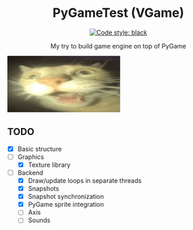 <h1 align="center">PyGameTest (VGame)</h1>

<p align="center"><a href="https://github.com/psf/black"><img alt="Code style: black" src="https://img.shields.io/badge/code%20style-black-000000.svg"></a>


<p align="center">My try to build game engine on top of PyGame

<br>

![cat](./.github/cat.webp)


## TODO

- [x] Basic structure
- [ ] Graphics
  - [x] Texture library
- [ ] Backend
  - [x] Draw/update loops in separate threads
  - [x] Snapshots
  - [x] Snapshot synchronization
  - [x] PyGame sprite integration
  - [ ] Axis
  - [ ] Sounds

